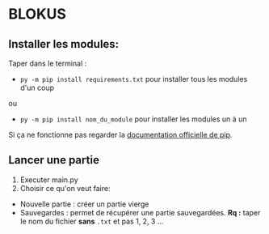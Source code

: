 # BLOKUS

## Installer les modules:
Taper dans le terminal :

- `py -m pip install requirements.txt` pour installer tous les modules d'un coup

ou

- `py -m pip install nom_du_module` pour installer les modules un à un

Si ça ne fonctionne pas regarder la [documentation officielle de pip](https://pip.pypa.io/en/stable/cli/pip_install/).


## Lancer une partie

1. Executer main.py
2. Choisir ce qu'on veut faire:
- Nouvelle partie : créer un partie vierge
- Sauvegardes : permet de récupérer une partie sauvegardées. **Rq :** taper le nom du fichier **sans** `.txt` et pas 1, 2, 3 ...
